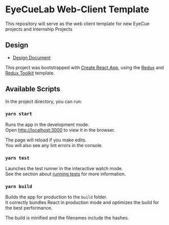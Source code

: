 # EyeCueLab Web-Client Template

This repository will serve as the web client template for new EyeCue projects and Internship Projects

## Design

- [Design Document](https://docs.google.com/document/d/16MKaQZYe8jQzE6CZJIoEVMZwpFt6f2fvuh69PZbLkdY/edit#heading=h.iar5283uwhd1)

This project was bootstrapped with [Create React App](https://github.com/facebook/create-react-app), using the [Redux](https://redux.js.org/) and [Redux Toolkit](https://redux-toolkit.js.org/) template.

## Available Scripts

In the project directory, you can run:

### `yarn start`

Runs the app in the development mode.<br />
Open [http://localhost:3000](http://localhost:3000) to view it in the browser.

The page will reload if you make edits.<br />
You will also see any lint errors in the console.

### `yarn test`

Launches the test runner in the interactive watch mode.<br />
See the section about [running tests](https://facebook.github.io/create-react-app/docs/running-tests) for more information.

### `yarn build`

Builds the app for production to the `build` folder.<br />
It correctly bundles React in production mode and optimizes the build for the best performance.

The build is minified and the filenames include the hashes.<br />
